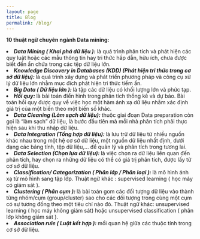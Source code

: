 ```yaml
---
layout: page
title: Blog
permalink: /blog/
---
```


<b>10 thuật ngữ chuyên ngành Data mining:</b>
 
<li><b><i>Data Mining ( Khai phá dữ liệu ):</i></b> là quá trình phân tích và phát hiện các quy luật hoặc các mẫu thông tin hay tri thức hấp dẫn, hữu ích, chưa được biết đến ẩn chứa trong các tệp dữ liệu lớn.
 </li>
<li><b><i>Knowledge Discovery in Databases (KDD) (Phát hiện tri thức trong cơ sở dữ liệu): </i></b> là quá trình xây dựng và phát triển phương pháp và công cụ xử lý dữ liệu lớn nhằm mục đích phát hiện tri thức tiềm ẩn.
</li>
<li><b><i>Big Data ( Dữ liệu lớn ): </i></b>là tập các dữ liệu có khối lượng lớn và phức tạp.
</li>
 <li><b><i>Hồi quy: </i></b>là bài toán điển hình trong phân tích thống kê và dự báo. Bài toán hồi quy được quy về việc học một hàm ánh xạ dữ liệu nhằm xác định giá trị của một biến theo một biến số khác.
</li>
<li><b><i>Data Cleaning (Làm sạch dữ liệu): </i></b>thuộc giai đoạn Data preparation còn gọi là “làm sạch” dữ liệu, là bước đầu tiên mà mỗi nhà phân tích phải thực hiện sau khi thu nhập dữ liệu.
 </li>
<li><b><i>Data Integration (Tổng hợp dữ liệu): </i></b>là lưu trữ dữ liệu từ nhiều nguồn khác nhau trong một hệ cơ sở dữ liệu, một nguồn dữ liệu nhất định, dưới dạng các bảng tính, tệp dữ liệu,... để quản lý và phân tích trong tương
                            lai.
</li>
<li><b><i>Data Selection (Chọn lựa dữ liệu): </i></b>là việc chọn ra dữ liệu liên quan đến phân tích, hay chọn ra những dữ liệu có thể có giá trị phân tích, được lấy từ cơ sở dữ liệu.
 </li>
 <li><b><i>Classification/ Categorization ( Phân lớp / Phân loại ): </i></b>là mô hình ánh xạ từ mô hình sang tập lớp. Thuật ngữ khác : supervised learning ( học máy có giám sát ).
 </li>
 <li><b><i>Clustering ( Phân cụm ): </i></b>là bài toán gom các đối tượng dữ liệu vào thành từng nhóm/cụm (group/cluster) sao cho các đối tượng trong cùng một cụm có sự tương đồng theo một tiêu chí nào đó. Thuật ngữ khác: unsupervised
                            learning ( học máy không giám sát) hoặc unsupervised classification ( phân lớp không giám sát ).
 </li>
<li><b><i>Association rule ( Luật kết hợp ): </i></b>mối quan hệ giữa các thuộc tính trong cơ sở dữ liệu.
 </li>